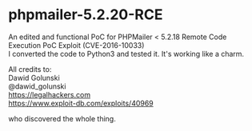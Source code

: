 # phpmailer-5.2.20-RCE
An edited and functional PoC for PHPMailer < 5.2.18 Remote Code Execution PoC Exploit (CVE-2016-10033)  
I converted the code to Python3 and tested it. It's working like a charm.

All credits to:  
Dawid Golunski  
@dawid_golunski  
https://legalhackers.com  
https://www.exploit-db.com/exploits/40969  
  
who discovered the whole thing.
